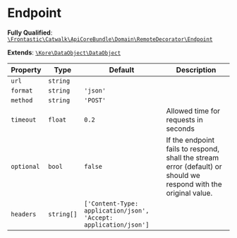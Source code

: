 #  Endpoint

**Fully Qualified**: [`\Frontastic\Catwalk\ApiCoreBundle\Domain\RemoteDecorator\Endpoint`](../../../../../src/php/ApiCoreBundle/Domain/RemoteDecorator/Endpoint.php)

**Extends**: [`\Kore\DataObject\DataObject`](https://github.com/kore/DataObject)

Property|Type|Default|Description
--------|----|-------|-----------
`url`|`string`||
`format`|`string`|`'json'`|
`method`|`string`|`'POST'`|
`timeout`|`float`|`0.2`|Allowed time for requests in seconds
`optional`|`bool`|`false`|If the endpoint fails to respond, shall the stream error (default) or should we respond with the original value.
`headers`|`string[]`|`['Content-Type: application/json', 'Accept: application/json']`|

